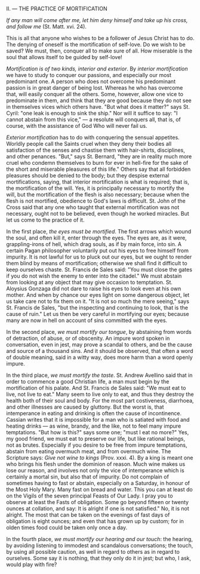 
II\. — THE PRACTICE OF MORTIFICATION

*If any man will come after me, let him deny himself and take up his cross, and follow me* (St. Matt. xvi. 24).

This is all that anyone who wishes to be a follower of Jesus Christ has to do. The denying of oneself is the mortification of self-love. Do we wish to be saved? We must, then, conquer all to make sure of all. How miserable is the soul that allows itself to be guided by self-love!

*Mortification is of two kinds, interior and exterior*. By *interior mortification* we have to study to conquer our passions, and especially our most predominant one. A person who does not overcome his predominant passion is in great danger of being lost. Whereas he who has overcome that, will easily conquer all the others. Some, however, allow one vice to predominate in them, and think that they are good because they do not see in themselves vices which others have. \"But what does it matter?\" says St. Cyril: \"one leak is enough to sink the ship.\" Nor will it suffice to say: \"I cannot abstain from this vice,\" — a resolute will conquers all, that is, of course, with the assistance of God Who will never fail us.

*Exterior mortification* has to do with conquering the sensual appetites. Worldly people call the Saints cruel when they deny their bodies all satisfaction of the senses and chastise them with hair-shirts, disciplines, and other penances. \"But,\" says St. Bernard, \"they are in reality much more cruel who condemn themselves to burn for ever in hell-fire for the sake of the short and miserable pleasures of this life.\" Others say that all forbidden pleasures should be denied to the body; but they despise external mortifications, saying, that interior mortification is what is required; that is, the mortification of the will. Yes, it is principally necessary to mortify the will, but the mortification of the flesh is also necessary; because when the flesh is not mortified, obedience to God\'s laws is difficult. St. John of the Cross said that any one who taught that external mortification was not necessary, ought not to be believed, even though he worked miracles. But let us come to the practice of it.

In the first place, *the eyes must be mortified*. The first arrows which wound the soul, and often kill it, enter through the eyes. The eyes are, as it were, grappling-irons of hell, which drag souls, as if by main force, into sin. A certain Pagan philosopher voluntarily put out his eyes to free himself from impurity. It is not lawful for us to pluck out our eyes, but we ought to render them blind by means of mortification; otherwise we shall find it difficult to keep ourselves chaste. St. Francis de Sales said: \"You must close the gates if you do not wish the enemy to enter into the citadel.\" We must abstain from looking at any object that may give occasion to temptation. St. Aloysius Gonzaga did not dare to raise his eyes to look even at his own mother. And when by chance our eyes light on some dangerous object, let us take care not to fix them on it. \"It is not so much the mere seeing,\" says St. Francis de Sales, \"but the inspecting and continuing to look, that is the cause of ruin.\" Let us then be very careful in mortifying our eyes; because many are now in hell on account of sins committed with the eyes.

In the second place, *we must mortify our tongue*, by abstaining from words of detraction, of abuse, or of obscenity. An impure word spoken in conversation, even in jest, may prove a scandal to others, and be the cause and source of a thousand sins. And it should be observed, that often a word of double meaning, said in a witty way, does more harm than a word openly impure.

In the third place, *we must mortify the taste*. St. Andrew Avellino said that in order to commence a good Christian life, a man must begin by the mortification of his palate. And St. Francis de Sales said: \"We must eat to live, not live to eat.\" Many seem to live only to eat, and thus they destroy the health both of their soul and body. For the most part costiveness, diarrhoea, and other illnesses are caused by gluttony. But the worst is, that intemperance in eating and drinking is often the cause of incontinence. Cassian writes that it is impossible for a man who is satiated with food and heating drinks — as wine, brandy, and the like, not to feel many impure temptations. \"But how is this?\" says some one; \"must I eat no more?\" Yes, my good friend, we must eat to preserve our life, but like rational beings, not as brutes. Especially if you desire to be free from impure temptations, abstain from eating overmuch meat, and from overmuch wine. The Scripture says: *Give not wine to kings* (Prov. xxxi. 4). By a king is meant one who brings his flesh under the dominion of reason. Much wine makes us lose our reason, and involves not only the vice of intemperance which is certainly a mortal sin, but also that of impurity. Do not complain of sometimes having to fast or abstain, especially on a Saturday, in honour of the Most Holy Mary. Many fast on bread and water. This you can at least do on the Vigils of the seven principal Feasts of Our Lady. I pray you to observe at least the Fasts of obligation. Some go beyond fifteen or twenty ounces at collation, and say: It is alright if one is not satisfied.\" No, it is not alright. The most that can be taken on the evenings of fast days of obligation is eight ounces; and even that has grown up by custom; for in olden times food could be taken only once a day.

In the fourth place, *we must mortify our hearing and our touch*: the hearing, by avoiding listening to immodest and scandalous conversations; the touch, by using all possible caution, as well in regard to others as in regard to ourselves. Some say it is nothing, that they only do it in jest; but who, I ask, would play with fire?

